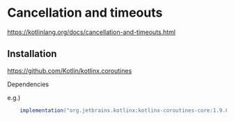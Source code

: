 # Cancellation and timeouts﻿ #

<https://kotlinlang.org/docs/cancellation-and-timeouts.html>

## Installation ##

<https://github.com/Kotlin/kotlinx.coroutines>

Dependencies

e.g.)

``` groovy
    implementation("org.jetbrains.kotlinx:kotlinx-coroutines-core:1.9.0-RC")
```
